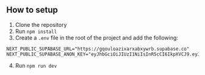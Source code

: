 ## How to setup

1. Clone the repository
2. Run `npm install`
3. Create a `.env` file in the root of the project and add the following:

```
NEXT_PUBLIC_SUPABASE_URL="https://gqouloazixarxabxywrb.supabase.co"
NEXT_PUBLIC_SUPABASE_ANON_KEY="eyJhbGciOiJIUzI1NiIsInR5cCI6IkpXVCJ9.eyJpc3MiOiJzdXBhYmFzZSIsInJlZiI6Imdxb3Vsb2F6aXhhcnhhYnh5d3JiIiwicm9sZSI6ImFub24iLCJpYXQiOjE3MDk2NDEyODEsImV4cCI6MjAyNTIxNzI4MX0.eFQgpDppVj3nKKUNSak5ijckC5rv9wUDtFD7Df1zzmw"
```
4. Run `npm run dev`